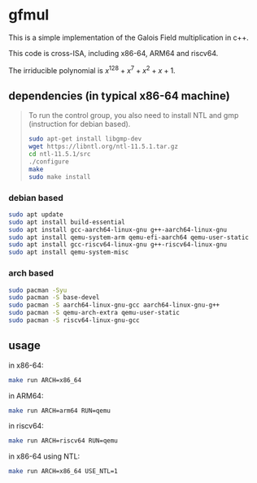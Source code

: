 # gfmul

This is a simple implementation of the Galois Field multiplication in c++.

This code is cross-ISA, including x86-64, ARM64 and riscv64.

The irriducible polynomial is $x^{128} + x^7 + x^2 + x + 1$.

## dependencies (in typical x86-64 machine)

> To run the control group, you also need to install NTL and gmp (instruction for debian based).
>
> ```bash
> sudo apt-get install libgmp-dev
> wget https://libntl.org/ntl-11.5.1.tar.gz
> cd ntl-11.5.1/src
> ./configure 
> make
> sudo make install
> ```


### debian based

```bash
sudo apt update
sudo apt install build-essential
sudo apt install gcc-aarch64-linux-gnu g++-aarch64-linux-gnu
sudo apt install qemu-system-arm qemu-efi-aarch64 qemu-user-static
sudo apt install gcc-riscv64-linux-gnu g++-riscv64-linux-gnu
sudo apt install qemu-system-misc 
```

### arch based

```bash
sudo pacman -Syu
sudo pacman -S base-devel
sudo pacman -S aarch64-linux-gnu-gcc aarch64-linux-gnu-g++ 
sudo pacman -S qemu-arch-extra qemu-user-static
sudo pacman -S riscv64-linux-gnu-gcc
```

## usage

in x86-64:

```bash
make run ARCH=x86_64
```

in ARM64:

```bash
make run ARCH=arm64 RUN=qemu
```

in riscv64:

```bash
make run ARCH=riscv64 RUN=qemu
```

in x86-64 using NTL:

```bash
make run ARCH=x86_64 USE_NTL=1
```
